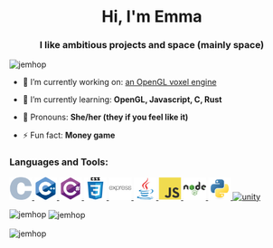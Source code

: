 <h1 align="center">Hi, I'm Emma</h1>
<h3 align="center">I like ambitious projects and space (mainly space)</h3>

<p align="left"> <img src="https://komarev.com/ghpvc/?username=jemhop&label=Profile%20views&color=0e75b6&style=flat" alt="jemhop" /> </p>

- 🔭 I’m currently working on: [an OpenGL voxel engine](https://github.com/jemhop/JavaCraft)

- 🌱 I’m currently learning: **OpenGL, Javascript, C, Rust**

- 💬 Pronouns: **She/her (they if you feel like it)**

- ⚡ Fun fact: **Money game**


<h3 align="left">Languages and Tools:</h3>
<p align="left"> <a href="https://www.cprogramming.com/" target="_blank"> <img src="https://raw.githubusercontent.com/devicons/devicon/master/icons/c/c-original.svg" alt="c" width="40" height="40"/> </a> <a href="https://www.w3schools.com/cpp/" target="_blank"> <img src="https://raw.githubusercontent.com/devicons/devicon/master/icons/cplusplus/cplusplus-original.svg" alt="cplusplus" width="40" height="40"/> </a> <a href="https://www.w3schools.com/cs/" target="_blank"> <img src="https://raw.githubusercontent.com/devicons/devicon/master/icons/csharp/csharp-original.svg" alt="csharp" width="40" height="40"/> </a> <a href="https://www.w3schools.com/css/" target="_blank"> <img src="https://raw.githubusercontent.com/devicons/devicon/master/icons/css3/css3-original-wordmark.svg" alt="css3" width="40" height="40"/> </a> <a href="https://expressjs.com" target="_blank"> <img src="https://raw.githubusercontent.com/devicons/devicon/master/icons/express/express-original-wordmark.svg" alt="express" width="40" height="40"/> </a> <a href="https://www.java.com" target="_blank"> <img src="https://raw.githubusercontent.com/devicons/devicon/master/icons/java/java-original.svg" alt="java" width="40" height="40"/> </a> <a href="https://developer.mozilla.org/en-US/docs/Web/JavaScript" target="_blank"> <img src="https://raw.githubusercontent.com/devicons/devicon/master/icons/javascript/javascript-original.svg" alt="javascript" width="40" height="40"/> </a> <a href="https://nodejs.org" target="_blank"> <img src="https://raw.githubusercontent.com/devicons/devicon/master/icons/nodejs/nodejs-original-wordmark.svg" alt="nodejs" width="40" height="40"/> </a> <a href="https://www.python.org" target="_blank"> <img src="https://raw.githubusercontent.com/devicons/devicon/master/icons/python/python-original.svg" alt="python" width="40" height="40"/> </a> <a href="https://unity.com/" target="_blank"> <img src="https://www.vectorlogo.zone/logos/unity3d/unity3d-icon.svg" alt="unity" width="40" height="40"/> </a> </p>

<p><img align="left" src="https://github-readme-stats.vercel.app/api/top-langs?username=jemhop&show_icons=true&locale=en&layout=compact" alt="jemhop" /></p>

<p>&nbsp;<img align="center" src="https://github-readme-stats.vercel.app/api?username=jemhop&show_icons=true&locale=en" alt="jemhop" /></p>

<p><img align="center" src="https://github-readme-streak-stats.herokuapp.com/?user=jemhop&" alt="jemhop" /></p>

